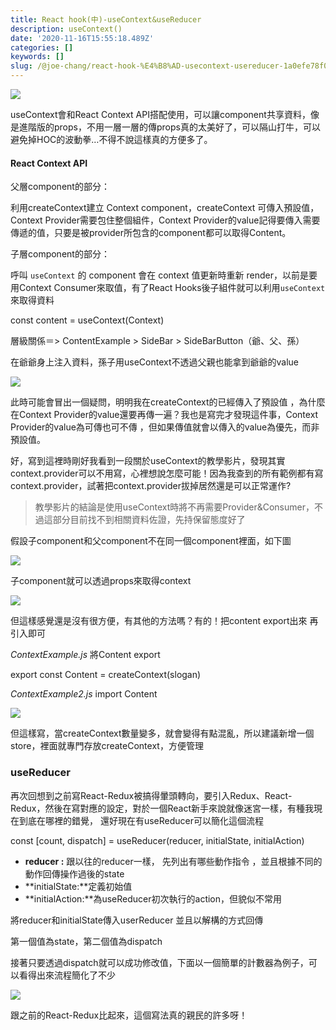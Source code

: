 ```yaml
---
title: React hook(中)-useContext&useReducer
description: useContext()
date: '2020-11-16T15:55:18.489Z'
categories: []
keywords: []
slug: /@joe-chang/react-hook-%E4%B8%AD-usecontext-usereducer-1a0efe78f0a5
---
```


![](/Users/joectchang_mac/Downloads/medium-export-a/fail/md_1697158079610/img/1__au40ZgVt3x6DrLVe__ptQ9w.jpeg)

useContext會和React Context API搭配使用，可以讓component共享資料，像是進階版的props，不用一層一層的傳props真的太美好了，可以隔山打牛，可以避免掉HOC的波動拳…不得不說這樣真的方便多了。

#### React Context API

父層component的部分：

利用createContext建立 Context component，createContext 可傳入預設值，Context Provider需要包住整個組件，Context Provider的value記得要傳入需要傳遞的值，只要是被provider所包含的component都可以取得Content。

子層component的部分：

呼叫 `useContext` 的 component 會在 context 值更新時重新 render，以前是要用Context Consumer來取值，有了React Hooks後子組件就可以利用`useContext`來取得資料

const content = useContext(Context)

層級關係＝> ContentExample > SideBar > SideBarButton（爺、父、孫）

在爺爺身上注入資料，孫子用useContext不透過父親也能拿到爺爺的value

![](/Users/joectchang_mac/Downloads/medium-export-a/fail/md_1697158079610/img/1__ApHCRRPUZtIzJ__kiAkR9kQ.png)

此時可能會冒出一個疑問，明明我在createContext的已經傳入了預設值 ，為什麼在Context Provider的value還要再傳一遍？我也是寫完才發現這件事，Context Provider的value為可傳也可不傳 ，但如果傳值就會以傳入的value為優先，而非預設值。

好，寫到這裡時剛好我看到一段關於useContext的教學影片，發現其實context.provider可以不用寫，心裡想說怎麼可能！因為我查到的所有範例都有寫context.provider，試著把context.provider拔掉居然還是可以正常運作?

> 教學影片的結論是使用useContext時將不再需要Provider&Consumer，不過這部分目前找不到相關資料佐證，先持保留態度好了

假設子component和父component不在同一個component裡面，如下圖

![](/Users/joectchang_mac/Downloads/medium-export-a/fail/md_1697158079610/img/1__8Es180mGBOQNBlSrWjBg9w.png)

子component就可以透過props來取得context

![](/Users/joectchang_mac/Downloads/medium-export-a/fail/md_1697158079610/img/1__7io9JIX3UfMQsuUkKWm75A.png)

但這樣感覺還是沒有很方便，有其他的方法嗎？有的！把content export出來 再引入即可

_ContextExample.js_ 將Content export

export const Content = createContext(slogan)

_ContextExample2.js_ import Content

![](/Users/joectchang_mac/Downloads/medium-export-a/fail/md_1697158079610/img/1__beCl9VEpJHwPzu__svUiP0A.png)

但這樣寫，當createContext數量變多，就會變得有點混亂，所以建議新增一個store，裡面就專門存放createContext，方便管理

### useReducer

再次回想到之前寫React-Redux被搞得暈頭轉向，要引入Redux、React-Redux，然後在寫對應的設定，對於一個React新手來說就像迷宮一樣，有種我現在到底在哪裡的錯覺， 還好現在有useReducer可以簡化這個流程

const \[count, dispatch\] = useReducer(reducer, initialState, initialAction)

*   **reducer :** 跟以往的reducer一樣， 先列出有哪些動作指令 ，並且根據不同的動作回傳操作過後的state
*   **initialState:**定義初始值
*   **initialAction:**為useReducer初次執行的action，但貌似不常用

將reducer和initialState傳入userReducer 並且以解構的方式回傳

第一個值為state，第二個值為dispatch

接著只要透過dispatch就可以成功修改值，下面以一個簡單的計數器為例子，可以看得出來流程簡化了不少

![](/Users/joectchang_mac/Downloads/medium-export-a/fail/md_1697158079610/img/1__STwAxH3PEdtSrDm4AqqhOg.png)

跟之前的React-Redux比起來，這個寫法真的親民的許多呀！